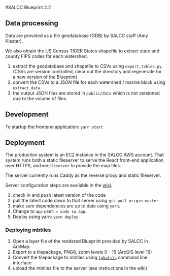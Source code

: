#SALCC Blueprint 2.2


## Data processing

Data are provided as a file geodatabase (GDB) by SALCC staff (Amy Kiester).

We also obtain the US Census TIGER States shapefile to extract state and county FIPS codes for each watershed.

1. extract the geodatabase and shapefile to CSVs using `export_tables.py`.  (CSVs are version controlled, clear out the directory and regenerate for a new version of the Blueprint)
2. convert the CSVs to a JSON file for each watershed / marine block using `extract_data`.
3. the output JSON files are stored in `public/data` which is not versioned due to the volume of files.


## Development

To startup the frontend application:
`yarn start`


## Deployment

The production system is an EC2 instance in the SALCC AWS account.  That system runs both a static fileserver to serve
the React front-end application over HTTPS, and `mbtileserver` to provide the map tiles.

The server currently runs Caddy as the reverse proxy and static fileserver.

Server configuration steps are available in the [wiki](https://github.com/consbio/salcc_blueprint2/wiki).


1. check in and push latest version of the code
2. pull the latest code down to that server using `git pull origin master`.
3. make sure dependencies are up to date using `yarn`.
4. Change to `app` user: `> sudo su app`.
5. Deploy using yarn: `yarn deploy`



### Deploying mbtiles

1. Open a layer file of the rendered Blueprint provided by SALCC in ArcMap.
2. Export to a tilepackage, PNG8, zoom levels 0 - 15 (ArcGIS level 16)
3. Convert the tilepackage to mbtiles using [`tpkutils`](https://github.com/consbio/tpkutils) command line interface
4. upload the mbtiles file to the server (see instructions in the wiki) 


  